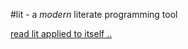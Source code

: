 #lit - a *modern* literate programming tool

[read lit applied to itself ..](http://cdosborn.github.io/lit/)

